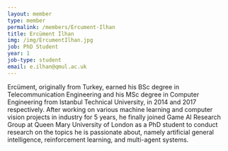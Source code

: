 ```yaml
---
layout: member
type: member
permalink: /members/Ercument-Ilhan
title: Ercüment İlhan
img: /img/ErcumentIlhan.jpg
job: PhD Student
year: 1
job-type: student
email: e.ilhan@qmul.ac.uk
---
```


Ercüment, originally from Turkey, earned his BSc degree in Telecommunication Engineering and his MSc degree in Computer Engineering from Istanbul Technical University, in 2014 and 2017 respectively. After working on various machine learning and computer vision projects in industry for 5 years, he finally joined Game AI Research Group at Queen Mary University of London as a PhD student to conduct research on the topics he is passionate about, namely artificial general intelligence, reinforcement learning, and multi-agent systems.

